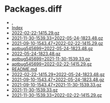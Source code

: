 Packages.diff
========================

- [.](.)
- [Index](Index)
- [2022-02-22-1415.29.gz](2022-02-22-1415.29.gz)
- [2021-11-30-1539.33+2022-05-24-1823.48.gz](2021-11-30-1539.33+2022-05-24-1823.48.gz)
- [2021-09-10-1543.47+2022-02-22-1415.29.gz](2021-09-10-1543.47+2022-02-22-1415.29.gz)
- [aptbug545699+2022-05-24-1823.48.gz](aptbug545699+2022-05-24-1823.48.gz)
- [2022-05-24-1823.48.gz](2022-05-24-1823.48.gz)
- [aptbug545699+2021-11-30-1539.33.gz](aptbug545699+2021-11-30-1539.33.gz)
- [aptbug545699+2022-02-22-1415.29.gz](aptbug545699+2022-02-22-1415.29.gz)
- [README.md](README.md)
- [2022-02-22-1415.29+2022-05-24-1823.48.gz](2022-02-22-1415.29+2022-05-24-1823.48.gz)
- [2021-09-10-1543.47+2022-05-24-1823.48.gz](2021-09-10-1543.47+2022-05-24-1823.48.gz)
- [2021-09-10-1543.47+2021-11-30-1539.33.gz](2021-09-10-1543.47+2021-11-30-1539.33.gz)
- [2021-11-30-1539.33.gz](2021-11-30-1539.33.gz)
- [2021-11-30-1539.33+2022-02-22-1415.29.gz](2021-11-30-1539.33+2022-02-22-1415.29.gz)
